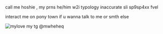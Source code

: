 call me hoshie , my prns he/him w2i
typology inaccurate sli sp9sp4xx fvel

interact me on pony town if u wanna talk to me or smth else

![mylove](https://files.catbox.moe/d2rfv9.gif) my tg @mwheheq
